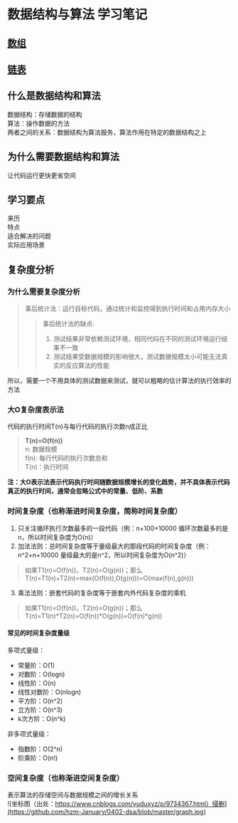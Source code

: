 # 数据结构与算法 学习笔记
## [数组](https://github.com/hzm-January/0402-dsa/tree/master/dsa-array)
## [链表](https://github.com/hzm-January/0402-dsa/tree/master/dsa-linkedlist)
## 什么是数据结构和算法
数据结构：存储数据的结构  
算法：操作数据的方法  
两者之间的关系：数据结构为算法服务，算法作用在特定的数据结构之上
## 为什么需要数据结构和算法
让代码运行更快更省空间
## 学习要点
来历  
特点  
适合解决的问题  
实际应用场景
## 复杂度分析
### 为什么需要复杂度分析
>事后统计法：运行目标代码，通过统计和监控得到执行时间和占用内存大小  
>>事后统计法的缺点:
>>1. 测试结果非常依赖测试环境，相同代码在不同的测试环境运行结果不一致
>>2. 测试结果受数据规模的影响很大，测试数据规模太小可能无法真实的反应算法的性能  

所以，需要一个不用具体的测试数据来测试，就可以粗略的估计算法的执行效率的方法

### 大O复杂度表示法
代码的执行时间T(n)与每行代码的执行次数n成正比
> **T(n)=O(f(n))**  
n: 数据规模  
f(n): 每行代码的执行次数总和  
T(n)：执行时间  

**注：大O表示法表示代码执行时间随数据规模增长的变化趋势，并不具体表示代码真正的执行时间，通常会忽略公式中的常量、低阶、系数**
### 时间复杂度（也称渐进时间复杂度，简称时间复杂度）
1. 只关注循环执行次数最多的一段代码（例：n+100+10000 循环次数最多的是n，所以时间复杂度为O(n)）
2. 加法法则：总时间复杂度等于量级最大的那段代码的时间复杂度（例：n^2+n+10000 量级最大的是n^2，所以时间复杂度为O(n^2)）
> 如果T1(n)=O(f(n))，T2(n)=O(g(n))；那么T(n)=T1(n)+T2(n)=max(O(f(n)),O(g(n)))=O(max(f(n),g(n)))

3. 乘法法则：嵌套代码的复杂度等于嵌套内外代码复杂度的乘机
> 如果T1(n)=O(f(n))，T2(n)=O(g(n))；那么T(n)=T1(n)*T2(n)=O(f(n))*O(g(n))=O(f(n)*g(n))

#### 常见的时间复杂度量级
多项式量级：
+ 常量阶：O(1)
+ 对数阶：O(logn) 
+ 线性阶：O(n)
+ 线性对数阶：O(nlogn)
+ 平方阶：O(n^2)
+ 立方阶：O(n^3)
+ k次方阶：O(n^k)  

非多项式量级：
+ 指数阶：O(2^n)
+ 阶乘阶：O(n!)

### 空间复杂度（也称渐进空间复杂度）
表示算法的存储空间与数据规模之间的增长关系  
![坐标图（出处：https://www.cnblogs.com/yuduxyz/p/9734367.html）侵删](https://github.com/hzm-January/0402-dsa/blob/master/graph.jpg)

